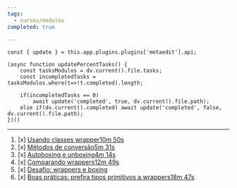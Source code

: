 ```yaml
---
tags:
  - cursos/modulos
completed: true

---
```


```dataviewjs
const { update } = this.app.plugins.plugins['metaedit'].api;

(async function updatePercentTasks() {
	const tasksModulos = dv.current().file.tasks;
	const incompletedTasks = tasksModulos.where(t=>!t.completed).length;
	
	if(incompletedTasks == 0)
		await update('completed', true, dv.current().file.path);
	else if(dv.current().completed) await update('completed', false, dv.current().file.path);
})()
```
---
1. [x] [Usando classes wrapper10m 50s](https://app.algaworks.com/aulas/4432/usando-classes-wrapper)
2. [x] [Métodos de conversão5m 31s](https://app.algaworks.com/aulas/4433/metodos-de-conversao)
3. [x] [Autoboxing e unboxing4m 14s](https://app.algaworks.com/aulas/4434/autoboxing-e-unboxing)
4. [x] [Comparando wrappers12m 49s](https://app.algaworks.com/aulas/4435/comparando-wrappers)
5. [x] [Desafio: wrappers e boxing](https://app.algaworks.com/aulas/4436/desafio-wrappers-e-boxing)
6. [x] [Boas práticas: prefira tipos primitivos a wrappers18m 47s](https://app.algaworks.com/aulas/4437/boas-praticas-prefira-tipos-primitivos-a-wrappers)